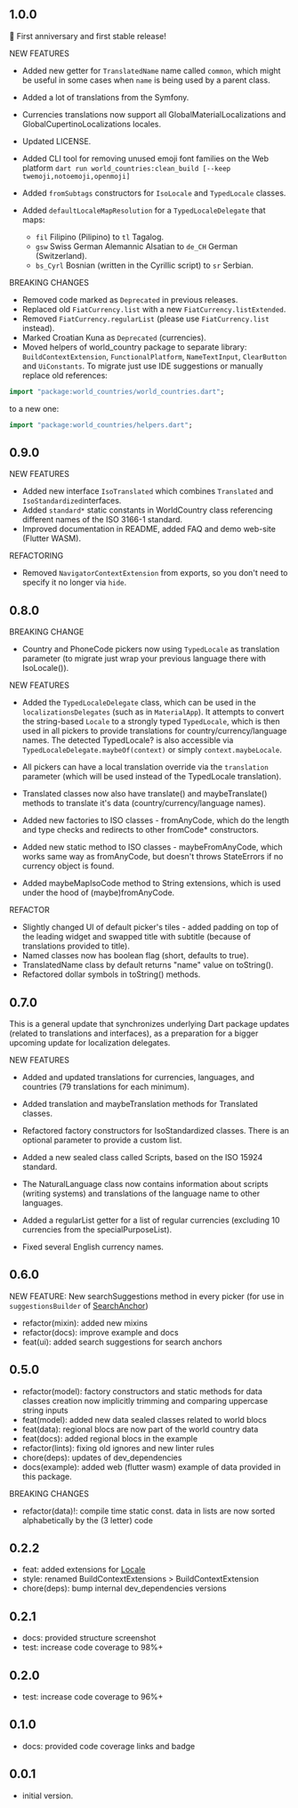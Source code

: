 ## 1.0.0

🎉 First anniversary and first stable release!

NEW FEATURES

- Added new getter for `TranslatedName` name called `common`, which might be useful in some cases when `name` is being used by a parent class.
- Added a lot of translations from the Symfony.
- Currencies translations now support all GlobalMaterialLocalizations and GlobalCupertinoLocalizations locales.
- Updated LICENSE.

- Added CLI tool for removing unused emoji font families on the Web platform `dart run world_countries:clean_build [--keep twemoji,notoemoji,openmoji]`
- Added `fromSubtags` constructors for `IsoLocale` and `TypedLocale` classes.
- Added `defaultLocaleMapResolution` for a `TypedLocaleDelegate` that maps:
  - `fil` Filipino (Pilipino) to `tl` Tagalog.
  - `gsw` Swiss German Alemannic Alsatian to `de_CH` German (Switzerland).
  - `bs_Cyrl` Bosnian (written in the Cyrillic script) to `sr` Serbian.

BREAKING CHANGES

- Removed code marked as `Deprecated` in previous releases.
- Replaced old `FiatCurrency.list` with a new `FiatCurrency.listExtended`.
- Removed `FiatCurrency.regularList` (please use `FiatCurrency.list` instead).
- Marked Croatian Kuna as `Deprecated` (currencies).
- Moved helpers of world_country package to separate library: `BuildContextExtension`, `FunctionalPlatform`, `NameTextInput`, `ClearButton` and `UiConstants`. To migrate just use IDE suggestions or manually replace old references:

```dart
import "package:world_countries/world_countries.dart";
```

to a new one:

```dart
import "package:world_countries/helpers.dart";
```

## 0.9.0

NEW FEATURES

- Added new interface `IsoTranslated` which combines `Translated` and `IsoStandardized`interfaces.
- Added `standard*` static constants in WorldCountry class referencing different names of the ISO 3166-1 standard.
- Improved documentation in README, added FAQ and demo web-site (Flutter WASM).

REFACTORING

- Removed `NavigatorContextExtension` from exports, so you don't need to specify it no longer via `hide`.

## 0.8.0

BREAKING CHANGE

- Country and PhoneCode pickers now using `TypedLocale` as translation parameter (to migrate just wrap your previous language there with IsoLocale()).

NEW FEATURES

- Added the `TypedLocaleDelegate` class, which can be used in the `localizationsDelegates` (such as in `MaterialApp`). It attempts to convert the string-based `Locale` to a strongly typed `TypedLocale`, which is then used in all pickers to provide translations for country/currency/language names. The detected TypedLocale? is also accessible via `TypedLocaleDelegate.maybeOf(context)` or simply `context.maybeLocale`.
- All pickers can have a local translation override via the `translation` parameter (which will be used instead of the TypedLocale translation).
- Translated classes now also have translate() and maybeTranslate() methods to translate it's data (country/currency/language names).

- Added new factories to ISO classes - fromAnyCode, which do the length and type checks and redirects to other fromCode\* constructors.
- Added new static method to ISO classes - maybeFromAnyCode, which works same way as fromAnyCode, but doesn't throws StateErrors if no currency object is found.
- Added maybeMapIsoCode method to String extensions, which is used under the hood of (maybe)fromAnyCode.

REFACTOR

- Slightly changed UI of default picker's tiles - added padding on top of the leading widget and swapped title with subtitle (because of translations provided to title).
- Named classes now has boolean flag (short, defaults to true).
- TranslatedName class by default returns "name" value on toString().
- Refactored dollar symbols in toString() methods.

## 0.7.0

This is a general update that synchronizes underlying Dart package updates (related to translations and interfaces), as a preparation for a bigger upcoming update for localization delegates.

NEW FEATURES

- Added and updated translations for currencies, languages, and countries (79 translations for each minimum).
- Added translation and maybeTranslation methods for Translated classes.
- Refactored factory constructors for IsoStandardized classes. There is an optional parameter to provide a custom list.

- Added a new sealed class called Scripts, based on the ISO 15924 standard.
- The NaturalLanguage class now contains information about scripts (writing systems) and translations of the language name to other languages.

- Added a regularList getter for a list of regular currencies (excluding 10 currencies from the specialPurposeList).
- Fixed several English currency names.

## 0.6.0

NEW FEATURE: New searchSuggestions method in every picker (for use in `suggestionsBuilder` of [SearchAnchor](https://api.flutter.dev/flutter/material/SearchAnchor-class.html))

- refactor(mixin): added new mixins
- refactor(docs): improve example and docs
- feat(ui): added search suggestions for search anchors

## 0.5.0

- refactor(model): factory constructors and static methods for data classes creation now implicitly trimming and comparing uppercase string inputs
- feat(model): added new data sealed classes related to world blocs
- feat(data): regional blocs are now part of the world country data
- feat(docs): added regional blocs in the example
- refactor(lints): fixing old ignores and new linter rules
- chore(deps): updates of dev_dependencies
- docs(example): added web (flutter wasm) example of data provided in this package.

BREAKING CHANGES

- refactor(data)!: compile time static const. data in lists are now sorted alphabetically by the (3 letter) code

## 0.2.2

- feat: added extensions for [Locale](https://api.flutter.dev/flutter/dart-ui/Locale-class.html)
- style: renamed BuildContextExtensions > BuildContextExtension
- chore(deps): bump internal dev_dependencies versions

## 0.2.1

- docs: provided structure screenshot
- test: increase code coverage to 98%+

## 0.2.0

- test: increase code coverage to 96%+

## 0.1.0

- docs: provided code coverage links and badge

## 0.0.1

- initial version.
